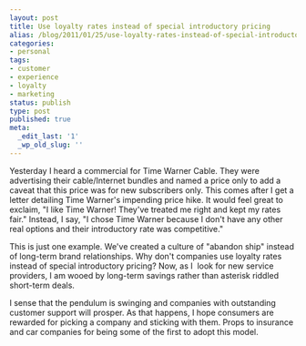 ```yaml
---
layout: post
title: Use loyalty rates instead of special introductory pricing
alias: /blog/2011/01/25/use-loyalty-rates-instead-of-special-introductory-pricing/
categories:
- personal
tags:
- customer
- experience
- loyalty
- marketing
status: publish
type: post
published: true
meta:
  _edit_last: '1'
  _wp_old_slug: ''
---
```

Yesterday I heard a commercial for Time Warner Cable. They were advertising their cable/Internet bundles and named a price only to add a caveat that this price was for new subscribers only. This comes after I get a letter detailing Time Warner's impending price hike. It would feel great to exclaim, "I like Time Warner! They've treated me right and kept my rates fair." Instead, I say, "I chose Time Warner because I don't have any other real options and their introductory rate was competitive."

This is just one example. We've created a culture of "abandon ship" instead of long-term brand relationships. Why don't companies use loyalty rates instead of special introductory pricing? Now, as I  look for new service providers, I am wooed by long-term savings rather than asterisk riddled short-term deals.

I sense that the pendulum is swinging and companies with outstanding customer support will prosper. As that happens, I hope consumers are rewarded for picking a company and sticking with them. Props to insurance and car companies for being some of the first to adopt this model.
